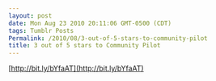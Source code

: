 ```yaml
---
layout: post
date: Mon Aug 23 2010 20:11:06 GMT-0500 (CDT)
tags: Tumblr Posts
Permalink: /2010/08/3-out-of-5-stars-to-community-pilot
title: 3 out of 5 stars to Community Pilot 
---
```


[http://bit.ly/bYfaAT](http://bit.ly/bYfaAT)

